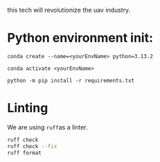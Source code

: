 this tech will revolutionize the uav industry.

# Python environment init:

```conda create --name=<yourEnvName> python=3.13.2```

```conda activate <yourEnvName>```

```python -m pip install -r requirements.txt```


# Linting

We are using `ruff`as a linter.

```sh
ruff check
ruff check --fix
ruff format
```